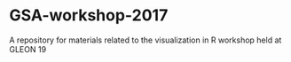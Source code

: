 # GSA-workshop-2017
A repository for materials related to the visualization in R workshop held at GLEON 19
